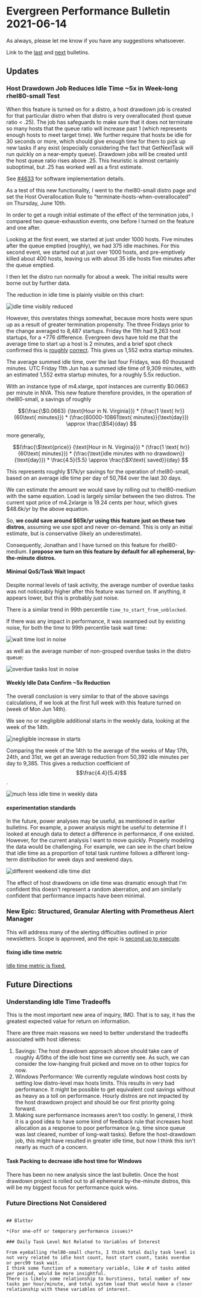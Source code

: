 <head>
<link rel="stylesheet" href="https://cdn.jsdelivr.net/npm/katex@0.13.0/dist/katex.min.css" integrity="sha384-t5CR+zwDAROtph0PXGte6ia8heboACF9R5l/DiY+WZ3P2lxNgvJkQk5n7GPvLMYw" crossorigin="anonymous">
<script defer src="https://cdn.jsdelivr.net/npm/katex@0.13.0/dist/katex.min.js" integrity="sha384-FaFLTlohFghEIZkw6VGwmf9ISTubWAVYW8tG8+w2LAIftJEULZABrF9PPFv+tVkH" crossorigin="anonymous"></script>
<script defer src="https://cdn.jsdelivr.net/npm/katex@0.13.0/dist/contrib/auto-render.min.js" integrity="sha384-bHBqxz8fokvgoJ/sc17HODNxa42TlaEhB+w8ZJXTc2nZf1VgEaFZeZvT4Mznfz0v" crossorigin="anonymous"
    onload="renderMathInElement(document.body);"></script>
</head>

# Evergreen Performance Bulletin 2021-06-14

As always, please let me know if you have any suggestions whatsoever.

Link to the [last](https://hhoke.github.io/evergreen_task_analysis/2021-03-22.html) and [next](https://hhoke.github.io/evergreen_task_analysis/2021-06-14.html) bulletins.

## Updates

### Host Drawdown Job Reduces Idle Time ~5x in Week-long rhel80-small Test

When this feature is turned on for a distro, a host drawdown job is created for that particular distro when that distro is very overallocated (host queue ratio < .25).
The job has safeguards to make sure that it does not terminate so many hosts that the queue ratio will increase past 1 (which represents enough hosts to meet target time).
We further require that hosts be idle for 30 seconds or more, which should give enough time for them to pick up new tasks if any exist (especially considering the fact that GetNextTask will run quickly on a near-empty queue).
Drawdown jobs will be created until the host queue ratio rises above .25.
This heuristic is almost certainly suboptimal, but .25 has worked well as a first estimate.

See [#4633](https://github.com/evergreen-ci/evergreen/pull/4633) for software implementation details.

As a test of this new functionality, I went to the rhel80-small distro page and set the Host Overallocation Rule to "terminate-hosts-when-overallocated" on Thursday, June 10th.

In order to get a rough initial estimate of the effect of the termination jobs, I compared two queue-exhaustion events, one before I turned on the feature and one after.

Looking at the first event, we started at just under 1000 hosts. 
Five minutes after the queue emptied (roughly), we had 375 idle machines.
For this second event, we started out at just over 1000 hosts, and pre-emptively killed about 400 hosts, leaving us with about 35 idle hosts five minutes after the queue emptied. 

I then let the distro run normally for about a week.
The initial results were borne out by further data.

The reduction in idle time is plainly visible on this chart:

![idle time visibly reduced](https://evergreen-task-analysis.s3.us-east-2.amazonaws.com/IdleDiffrhel80small2021-06-17at17.30.35.png)

However, this overstates things somewhat, because more hosts were spun up as a result of greater termination propensity.
The three Fridays prior to the change averaged to 8,487 startups.
Friday the 11th had 9,263 host startups, for a +776 difference.
Evergreen devs have told me that the average time to start up a host is 2 minutes, and a brief spot check confirmed this is [roughly](https://evergreen.mongodb.com/host/i-01efdf6a4b326bcce) [correct](https://evergreen.mongodb.com/event_log/host/i-0ad81bc52f713e853).
This gives us 1,552 extra startup minutes.

The average summed idle time, over the last four Fridays, was 60 thousand minutes.
UTC Friday 11th Jun has a summed idle time of 9,309 minutes, with an estimated 1,552 extra startup minutes, for a roughly 5.5x reduction.

With an instance type of m4.xlarge, spot instances are currently \$0.0663 per minute in NVA.
This new feature therefore provides, in the operation of rhel80-small, a savings of roughly 

$$(\frac{\$0.0663} {\text{Hour in N. Virginia}}) * (\frac{1 \text{ hr}} {60\text{ minutes}}) * (\frac{60000-10861\text{ minutes}}{\text{day}})  \approx \frac{\$54}{day} $$

more generally,

$$(\frac{\$\text{price}} {\text{Hour in N. Virginia}}) * (\frac{1 \text{ hr}} {60\text{ minutes}}) * (\frac{\text{idle minutes with no drawdown}}{\text{day}}) * \frac{4.5}{5.5} \approx \frac{\$X\text{ saved}}{day} $$

This represents roughly \$17k/yr savings for the operation of rhel80-small, based on an average idle time per day of 50,784 over the last 30 days.

We can estimate the amount we would save by rolling out to rhel80-medium with the same equation.
Load is largely similar between the two distros.
The current spot price of m4.2xlarge is 19.24 cents per hour, which gives \$48.6k/yr by the above equation.

So, **we could save around \$65k/yr using this feature just on these two distros**, assuming we use spot and never on-demand. This is only an initial estimate, but is conservative (likely an underestimate).

Consequently, Jonathan and I have turned on this feature for rhel80-medium. **I propose we turn on this feature by default for all ephemeral, by-the-minute distros.**

#### Minimal QoS/Task Wait Impact

Despite normal levels of task activity, the average number of overdue tasks was not noticeably higher after this feature was turned on.
If anything, it appears lower, but this is probably just noise.

There is a similar trend in 99th percentile `time_to_start_from_unblocked`.

If there was any impact in performance, it was swamped out by existing noise, for both the time to 99th percentile task wait time:

![wait time lost in noise](https://evergreen-task-analysis.s3.us-east-2.amazonaws.com/perc99TaskWaits2021-06-21_15.23.28.png)

as well as the average number of non-grouped overdue tasks in the distro queue:

![overdue tasks lost in noise](https://evergreen-task-analysis.s3.us-east-2.amazonaws.com/overdueNoGroupsNoise2021-06-21_11.25.23.png)

#### Weekly Idle Data Confirm ~5x Reduction

The overall conclusion is very similar to that of the above savings calculations, if we look at the first full week with this feature turned on (week of Mon Jun 14th).

We see no or negligible additional starts in the weekly data, looking at the week of the 14th.

![negligible increase in starts](https://evergreen-task-analysis.s3.us-east-2.amazonaws.com/HostsSaved2021-06-21_15.23.45.png)

Comparing the week of the 14th to the average of the weeks of May 17th, 24th, and 31st, we get an average reduction from 50,392 idle minutes per day to 9,385. This gives a reduction coefficient of $$\frac{4.4}{5.4}$$.

![much less idle time in weekly data](https://evergreen-task-analysis.s3.us-east-2.amazonaws.com/SumIdleMinutes2021-06-21_15.24.07.png)

#### experimentation standards

In the future, power analyses may be useful, as mentioned in earlier bulletins.
For example, a power analysis might be useful to determine if I looked at enough data to detect a difference in performance, if one existed.
However, for the current analysis I want to move quickly. Properly modeling the data would be challenging. For example, we can see in the chart below that idle time as a proportion of total task runtime follows a different long-term distribution for week days and weekend days.

![different weekend idle time dist](https://evergreen-task-analysis.s3.us-east-2.amazonaws.com/minMaxNormed-idlefrac-feb-May14th2021.png)

The effect of host drawdowns on idle time was dramatic enough that I'm confident this doesn't represent a random aberration, and am similarly confident that performance impacts have been minimal.

### New Epic: Structured, Granular Alerting with Prometheus Alert Manager

This will address many of the alerting difficulties outlined in prior newsletters. Scope is approved, and the epic is [second up to execute](https://docs.google.com/document/d/1RRWS0auwTZ6PyeC43p-8QIvdE2ilJHLI5Jrqvta4TIc/edit#heading=h.b1os3ai9s8t3).

#### fixing idle time metric

[Idle time metric is fixed.](https://jira.mongodb.org/browse/EVG-14363)

## Future Directions

### Understanding Idle Time Tradeoffs

This is the most important new area of inquiry, IMO. That is to say, it has the greatest expected value for return on information.

There are three main reasons we need to better understand the tradeoffs associated with host idleness:

1. Savings: The host drawdown approach above should take care of roughly 4/5ths of the idle host time we currently see. As such, we can consider the low-hanging fruit picked and move on to other topics for now.
2. Windows Performance: We currently regulate windows host costs by setting low distro-level max hosts limits. This results in very bad performance. It might be possible to get equivalent cost savings without as heavy as a toll on performance. Hourly distros are not impacted by the host drawdown project and should be our first priority going forward.
3. Making sure performance increases aren't too costly: In general, I think it is a good idea to have some kind of feedback rule that increases host allocation as a response to poor performance (e.g. time since queue was last cleared, number of long-wait tasks). Before the host-drawdown job, this might have resulted in greater idle time, but now I think this isn't nearly as much of a concern.

#### Task Packing to decrease idle host time for Windows

There has been no new analysis since the last bulletin.
Once the host drawdown project is rolled out to all ephemeral by-the-minute distros, this will be my biggest focus for performance quick wins.

### Future Directions Not Considered

~~~

## Blotter

*(For one-off or temporary performance issues)*

### Daily Task Level Not Related to Variables of Interest

From eyeballing rhel80-small charts, I think total daily task level is not very related to idle host count, host start count, tasks overdue or perc99 task wait.
I think some function of a momentary variable, like # of tasks added per period, would be more insightful.
There is likely some relationship to burstiness, total number of new tasks per hour/minute, and total system load that would have a closer relationship with these variables of interest.
